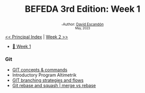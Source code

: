 <div align="center">
  <h1> BEFEDA 3rd Edition: Week 1</h1>
  <a class="header-badge" target="_blank" href="">
  <img src="">
  </a>
  <sub>Author:
  <a href="" target="">David Escandón</a><br>
  <small> May, 2023</small>
  </sub>
</div>
</div>

[<< Principal Index](../README.md) | [Week 2 >>]()

- [📔 Week 1](#-week-1)

<h3>Git</h3>
<ul>
  <li> <a href="https://docs.google.com/document/d/1Tx_8vplk58Y5LZY-4bALParl2SIMMh9EOXlMcEi14SE/edit#heading=h.sd8hcbftg3c">GIT concepts & commands</a></li>
  <li href="#">Introductory Program Altimetrik</li>
  <li> <a href="https://docs.google.com/document/d/1Tx_8vplk58Y5LZY-4bALParl2SIMMh9EOXlMcEi14SE/edit#heading=h.67b0ywift4ob">GIT branching strategies and flows </a></li>
  <li> <a href="#">Git rebase and squash | merge vs rebase </a></li>
</ul>
<!-- - [Git](#git) -->
<!-- - [GIT concepts & commands](https://docs.google.com/document/d/1Tx_8vplk58Y5LZY-4bALParl2SIMMh9EOXlMcEi14SE/edit#heading=h.sd8hcbftg3c) -->
    <!-- - [Introductory Program Altimetrik](#introductoryProgramAltimetrik) -->
    <!-- - [GIT branching strategies and flows](https://docs.google.com/document/d/1Tx_8vplk58Y5LZY-4bALParl2SIMMh9EOXlMcEi14SE/edit#heading=h.67b0ywift4ob)
    - [Git rebase and squash | merge vs rebase](./01_git_rebase_squash_merge_rebase.md)
    - [Syntax and Basic Constructs](./01_syntax_and_basic_constructs.md) -->


	